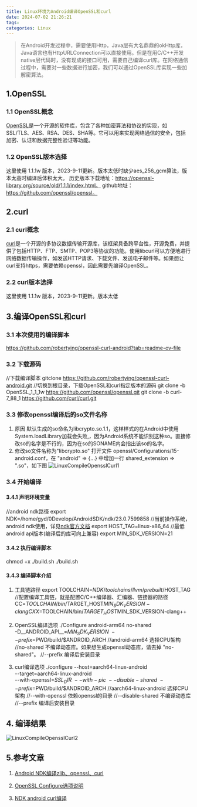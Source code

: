 ```yaml
---
title: Linux环境为Android编译OpenSSL和curl
date: 2024-07-02 21:26:21
tags:
categories: Linux
---
```


> 在Android开发过程中，需要使用Http，Java层有大名鼎鼎的okHttp库，Java语言也有HttpURLConnection可以直接使用。但是在用C/C++开发native层代码时，没有现成的接口可用，需要自己编译curl库。在网络通信过程中，需要对一些数据进行加密，我们可以通过OpenSSL库实现一些加解密算法。

## 1.OpenSSL

### 1.1 OpenSSL概念 
[OpenSSL](https://www.openssl.org/source/)是一个开源的软件库，包含了各种加密算法和协议的实现，如SSL/TLS、AES、RSA、DES、SHA等。它可以用来实现网络通信的安全，包括加密、认证和数据完整性验证等功能。

### 1.2 OpenSSL版本选择 
这里使用 1.1.1w 版本，2023-9-11更新。版本太低时缺少aes_256_gcm算法，版本太高时编译后体积太大。
历史版本下载地址：https://openssl-library.org/source/old/1.1.1/index.html。
github地址：https://github.com/openssl/openssl。

## 2.curl

### 2.1 curl概念 
[curl](https://curl.se/)是一个开源的多协议数据传输开源库，该框架具备跨平台性，开源免费，并提供了包括HTTP、FTP、SMTP、POP3等协议的功能。使用libcurl可以方便地进行网络数据传输操作，如发送HTTP请求、下载文件、发送电子邮件等。如果想让curl支持https，需要依赖openssl，因此需要先编译OpenSSL。

### 2.2 curl版本选择 
这里使用 1.1.1w 版本，2023-9-11更新。版本太低

## 3.编译OpenSSL和curl

### 3.1 本次使用的编译脚本
https://github.com/robertying/openssl-curl-android?tab=readme-ov-file
### 3.2 下载源码
//下载编译脚本
gitclone https://github.com/robertying/openssl-curl-android.git
//切换到根目录，下载OpenSSL和curl指定版本的源码
git clone -b OpenSSL_1_1_1w https://github.com/openssl/openssl.git
git clone -b curl-7_88_1 https://github.com/curl/curl.git
### 3.3 修改openssl编译后的so文件名称
1. 原因
默认生成的so命名为libcrypto.so.1.1，这样样式的在Android中使用System.loadLibrary加载会失败,，因为Android系统不能识别这种so。直接修改so的名字是不行的，因为在so的SONAME内会指出该so的名字。
2. 修改so文件名称为"libcrypto.so"
打开文件 openssl/Configurations/15-android.conf，在 "android" => {...} 中增加一行 shared_extension => ".so"，如下图
![LinuxCompileOpensslCurl1](/images/LinuxCompileOpensslCurl1.png)

### 3.4 开始编译

#### 3.4.1 声明环境变量
//android ndk路径
export NDK=/home/gyd/0Develop/AndroidSDK/ndk/23.0.7599858
//当前操作系统，android ndk使用，详见[ndk官方文档](https://developer.android.com/ndk/guides/other_build_systems#overview)
export HOST_TAG=linux-x86_64
//最低android api版本(编译后的库可向上兼容)
export MIN_SDK_VERSION=21

#### 3.4.2 执行编译脚本
chmod +x ./build.sh
./build.sh

#### 3.4.3 编译脚本介绍
1. 工具链路径
export TOOLCHAIN=$NDK/toolchains/llvm/prebuilt/$HOST_TAG
//配置编译工具链，就是配置C/C++编译器、汇编器、链接器的路径
CC=$TOOLCHAIN/bin/$TARGET_HOST$MIN_SDK_VERSION-clang
CXX=$TOOLCHAIN/bin/$TARGET_HOST$MIN_SDK_VERSION-clang++

2. OpenSSL编译选项
./Configure android-arm64 no-shared \
 -D__ANDROID_API__=$MIN_SDK_VERSION \
 --prefix=$PWD/build/$ANDROID_ARCH
//android-arm64 选择CPU架构
//no-shared 不编译动态库。如果想生成openssl动态库，请去掉 "no-shared"。
//--prefix 编译后安装目录

3. curl编译选项
./configure --host=aarch64-linux-android \
 --target=aarch64-linux-android \
 --with-openssl=$SSL_DIR \
 --with-pic \
 --disable-shared \
 --prefix=$PWD/build/$ANDROID_ARCH
//aarch64-linux-android 选择CPU架构
//--with-openssl 依赖openssl的目录
//--disable-shared 不编译动态库
//--prefix 编译后安装目录

## 4. 编译结果

![LinuxCompileOpensslCurl2](/images/LinuxCompileOpensslCurl2.png)

## 5.参考文章

1. [Android NDK编译zlib、openssl、curl](https://blog.csdn.net/lkun2002/article/details/129595631)

2. [OpenSSL Configure选项说明](https://blog.csdn.net/shb8845369/article/details/100833825)

3. [NDK android curl编译](https://blog.51cto.com/u_16213675/7360568)